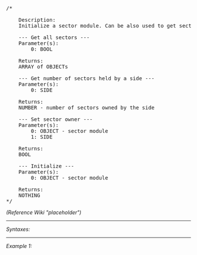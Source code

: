 <pre>/*

	Description:
	Initialize a sector module. Can be also used to get sector parameters.

	--- Get all sectors ---
	Parameter(s):
		0: BOOL

	Returns:
	ARRAY of OBJECTs

	--- Get number of sectors held by a side ---
	Parameter(s):
		0: SIDE

	Returns:
	NUMBER - number of sectors owned by the side

	--- Set sector owner ---
	Parameter(s):
		0: OBJECT - sector module
		1: SIDE

	Returns:
	BOOL

	--- Initialize ---
	Parameter(s):
		0: OBJECT - sector module

	Returns:
	NOTHING
*/</pre>

*(Reference Wiki "placeholder")*


---
*Syntaxes:*

<!-- [] call `BIS_fnc_moduleSector` -->

---
*Example 1:*

<!-- 
```sqf
[] call BIS_fnc_moduleSector;
``` -->
